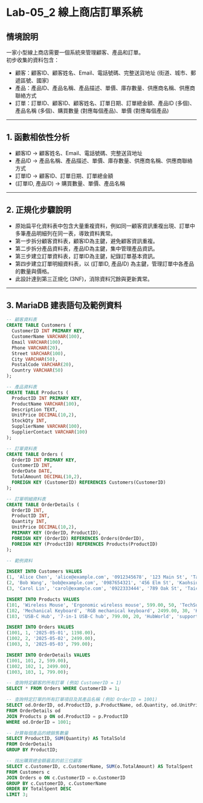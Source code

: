 # Lab-05_2 線上商店訂單系統

## 情境說明

一家小型線上商店需要一個系統來管理顧客、產品和訂單。  
初步收集的資料包含：

- 顧客：顧客ID、顧客姓名、Email、電話號碼、完整送貨地址 (街道、城市、郵遞區號、國家)  
- 產品：產品ID、產品名稱、產品描述、單價、庫存數量、供應商名稱、供應商聯絡方式  
- 訂單：訂單ID、顧客ID、顧客姓名、訂單日期、訂單總金額、產品ID (多個)、產品名稱 (多個)、購買數量 (對應每個產品)、單價 (對應每個產品)  

---

## 1. 函數相依性分析

- 顧客ID → 顧客姓名、Email、電話號碼、完整送貨地址  
- 產品ID → 產品名稱、產品描述、單價、庫存數量、供應商名稱、供應商聯絡方式  
- 訂單ID → 顧客ID、訂單日期、訂單總金額  
- (訂單ID, 產品ID) → 購買數量、單價、產品名稱  

---

## 2. 正規化步驟說明

- 原始扁平化資料表中包含大量重複資料，例如同一顧客資訊重複出現、訂單中多筆產品明細列在同一表，導致資料異常。  
- 第一步拆分顧客資料表，顧客ID為主鍵，避免顧客資訊重複。  
- 第二步拆分產品資料表，產品ID為主鍵，集中管理產品資訊。  
- 第三步建立訂單資料表，訂單ID為主鍵，紀錄訂單基本資訊。  
- 第四步建立訂單明細資料表，以 (訂單ID, 產品ID) 為主鍵，管理訂單中各產品的數量與價格。  
- 此設計達到第三正規化 (3NF)，消除資料冗餘與更新異常。  

---

## 3. MariaDB 建表語句及範例資料

```sql
-- 顧客資料表
CREATE TABLE Customers (
  CustomerID INT PRIMARY KEY,
  CustomerName VARCHAR(100),
  Email VARCHAR(100),
  Phone VARCHAR(20),
  Street VARCHAR(100),
  City VARCHAR(50),
  PostalCode VARCHAR(20),
  Country VARCHAR(50)
);

-- 產品資料表
CREATE TABLE Products (
  ProductID INT PRIMARY KEY,
  ProductName VARCHAR(100),
  Description TEXT,
  UnitPrice DECIMAL(10,2),
  StockQty INT,
  SupplierName VARCHAR(100),
  SupplierContact VARCHAR(100)
);

-- 訂單資料表
CREATE TABLE Orders (
  OrderID INT PRIMARY KEY,
  CustomerID INT,
  OrderDate DATE,
  TotalAmount DECIMAL(10,2),
  FOREIGN KEY (CustomerID) REFERENCES Customers(CustomerID)
);

-- 訂單明細資料表
CREATE TABLE OrderDetails (
  OrderID INT,
  ProductID INT,
  Quantity INT,
  UnitPrice DECIMAL(10,2),
  PRIMARY KEY (OrderID, ProductID),
  FOREIGN KEY (OrderID) REFERENCES Orders(OrderID),
  FOREIGN KEY (ProductID) REFERENCES Products(ProductID)
);

-- 範例資料

INSERT INTO Customers VALUES
(1, 'Alice Chen', 'alice@example.com', '0912345678', '123 Main St', 'Taipei', '100', 'Taiwan'),
(2, 'Bob Wang', 'bob@example.com', '0987654321', '456 Elm St', 'Kaohsiung', '800', 'Taiwan'),
(3, 'Carol Lin', 'carol@example.com', '0922333444', '789 Oak St', 'Taichung', '400', 'Taiwan');

INSERT INTO Products VALUES
(101, 'Wireless Mouse', 'Ergonomic wireless mouse', 599.00, 50, 'TechSupply', 'contact@techsupply.com'),
(102, 'Mechanical Keyboard', 'RGB mechanical keyboard', 2499.00, 30, 'KeyMasters', 'sales@keymasters.com'),
(103, 'USB-C Hub', '7-in-1 USB-C hub', 799.00, 20, 'HubWorld', 'support@hubworld.com');

INSERT INTO Orders VALUES
(1001, 1, '2025-05-01', 1198.00),
(1002, 2, '2025-05-02', 2499.00),
(1003, 3, '2025-05-03', 799.00);

INSERT INTO OrderDetails VALUES
(1001, 101, 2, 599.00),
(1002, 102, 1, 2499.00),
(1003, 103, 1, 799.00);

-- 查詢特定顧客的所有訂單 (例如 CustomerID = 1)
SELECT * FROM Orders WHERE CustomerID = 1;

-- 查詢特定訂單的所有訂單項目及其產品名稱 (例如 OrderID = 1001)
SELECT od.OrderID, od.ProductID, p.ProductName, od.Quantity, od.UnitPrice
FROM OrderDetails od
JOIN Products p ON od.ProductID = p.ProductID
WHERE od.OrderID = 1001;

-- 計算每個產品的總銷售數量
SELECT ProductID, SUM(Quantity) AS TotalSold
FROM OrderDetails
GROUP BY ProductID;

-- 找出購買總金額最高的前三位顧客
SELECT c.CustomerID, c.CustomerName, SUM(o.TotalAmount) AS TotalSpent
FROM Customers c
JOIN Orders o ON c.CustomerID = o.CustomerID
GROUP BY c.CustomerID, c.CustomerName
ORDER BY TotalSpent DESC
LIMIT 3;
